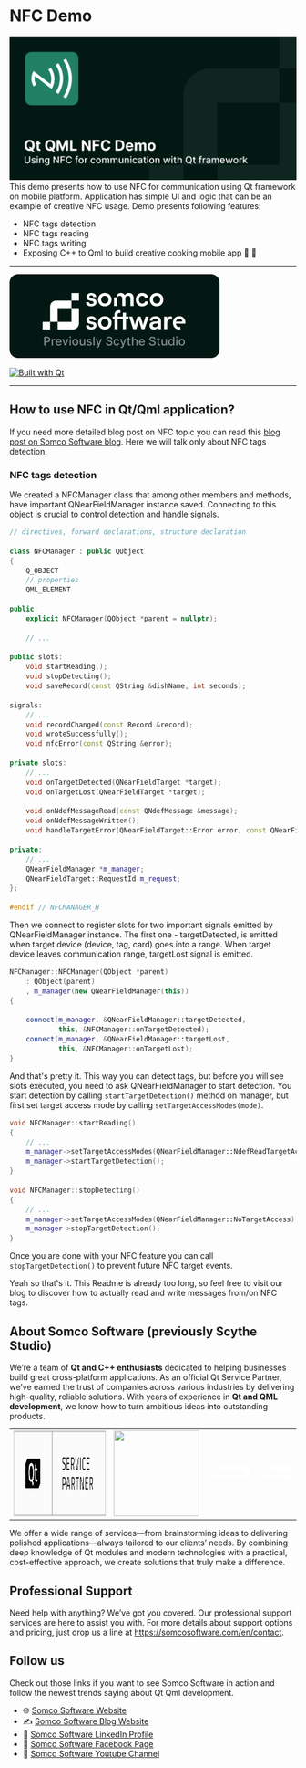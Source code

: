 # NFC Demo
[![Somco Software](./pictures/Qt%20QML%20NFC%20Demo.png)](https://somcosoftware.com/blog/nfc-in-qt-qml-application)
This demo presents how to use NFC for communication using Qt framework on mobile platform. Application has simple UI and logic that can be an example of creative NFC usage. Demo presents following features:

- NFC tags detection
- NFC tags reading
- NFC tags writing
- Exposing C++ to Qml to build creative cooking mobile app 🍗 🍳

---

[![Somco Software](./pictures/Group%201.png)](https://somcosoftware.com)

[![Built with Qt](./pictures/built-with-qt.png)](https://qt.io)

---

## How to use NFC in Qt/Qml application?
If you need more detailed blog post on NFC topic you can read this 
[blog post on Somco Software blog](https://somcosoftware.com/blog/nfc-in-qt-qml-application). Here we will talk only about NFC tags detection.

### NFC tags detection
We created a NFCManager class that among other members and methods, have important QNearFieldManager instance saved. Connecting to this object is crucial to control detection and handle signals.

```cpp
// directives, forward declarations, structure declaration

class NFCManager : public QObject
{
    Q_OBJECT
    // properties
    QML_ELEMENT

public:
    explicit NFCManager(QObject *parent = nullptr);

    // ...

public slots:
    void startReading();
    void stopDetecting();
    void saveRecord(const QString &dishName, int seconds);

signals:
    // ...
    void recordChanged(const Record &record);
    void wroteSuccessfully();
    void nfcError(const QString &error);

private slots:
    // ...
    void onTargetDetected(QNearFieldTarget *target);
    void onTargetLost(QNearFieldTarget *target);

    void onNdefMessageRead(const QNdefMessage &message);
    void onNdefMessageWritten();
    void handleTargetError(QNearFieldTarget::Error error, const QNearFieldTarget::RequestId &id);

private:
    // ...
    QNearFieldManager *m_manager;
    QNearFieldTarget::RequestId m_request;
};

#endif // NFCMANAGER_H

```

Then we connect to register slots for two important signals emitted by QNearFieldManager instance. The first one - targetDetected, is emitted when target device (device, tag, card) goes into a range. When target device leaves communication range, targetLost signal is emitted.

```cpp
NFCManager::NFCManager(QObject *parent)
    : QObject(parent)
    , m_manager(new QNearFieldManager(this))
{

    connect(m_manager, &QNearFieldManager::targetDetected,
            this, &NFCManager::onTargetDetected);
    connect(m_manager, &QNearFieldManager::targetLost,
            this, &NFCManager::onTargetLost);
}
```

And that's pretty it. This way you can detect tags, but before you will see slots executed, you need to ask QNearFieldManager to start detection. You start detection by calling `startTargetDetection()` method on manager, but first set target access mode by calling `setTargetAccessModes(mode)`.

```cpp
void NFCManager::startReading()
{
    // ...
    m_manager->setTargetAccessModes(QNearFieldManager::NdefReadTargetAccess);
    m_manager->startTargetDetection();
}

void NFCManager::stopDetecting()
{
    // ...
    m_manager->setTargetAccessModes(QNearFieldManager::NoTargetAccess);
    m_manager->stopTargetDetection();
}
```

Once you are done with your NFC feature you can call `stopTargetDetection()` to prevent future NFC target events. 

Yeah so that's it. This Readme is already too long, so feel free to visit our blog to discover how to actually read and write messages from/on NFC tags.

## About Somco Software (previously Scythe Studio)
We’re a team of **Qt and C++ enthusiasts** dedicated to helping businesses build great cross-platform applications. As an official Qt Service Partner, we’ve earned the trust of companies across various industries by delivering high-quality, reliable solutions. With years of experience in **Qt and QML development**, we know how to turn ambitious ideas into outstanding products.

<table style="margin: 0 auto; border:0;">
    <tr style="border:0">
        <td style="border:0">
            <a href="https://somcosoftware.com">
            <img width="340" height="150" src="./pictures/Qt-service-partner-badge.png">
            </a>
        </td>
        <td style="border:0">
            <a href="https://clutch.co/profile/scythe-studio">
                <img height="150" width="150"
                    src="https://github.com/user-attachments/assets/023e102e-84c1-4e7e-b9de-cae476e681e7">
            </a>
        </td>
        <td style="border:0">
            <a href="https://scythe-studio.com/en/iso">
                <img src="./pictures/iso 13485.png">
            </a>
        </td>
        <td style="border:0">
            <a href="https://scythe-studio.com/en/iso">
                <img src="./pictures/iso 9001.png">
            </a>
        </td>
    </tr>
</table>

We offer a wide range of services—from brainstorming ideas to delivering polished applications—always tailored to our clients’ needs. By combining deep knowledge of Qt modules and modern technologies with a practical, cost-effective approach, we create solutions that truly make a difference.

## Professional Support
Need help with anything? We’ve got you covered. Our professional support services are here to assist you with. For more details about support options and pricing, just drop us a line at https://somcosoftware.com/en/contact.

## Follow us
Check out those links if you want to see Somco Software in action and follow the newest trends saying about Qt Qml development.

* 🌐 [Somco Software Website](https://somcosoftware.com/en/)
* ✍️  [Somco Software Blog Website](https://somcosoftware.com/en/blog)
* 👔 [Somco Software LinkedIn Profile](https://www.linkedin.com/company/scythestudio/mycompany/)
* 👔 [Somco Software Facebook Page](https://www.facebook.com/ScytheStudiio)
* 🎥 [Somco Software Youtube Channel](https://www.youtube.com/channel/UCf4OHosddUYcfmLuGU9e-SQ/featured)
